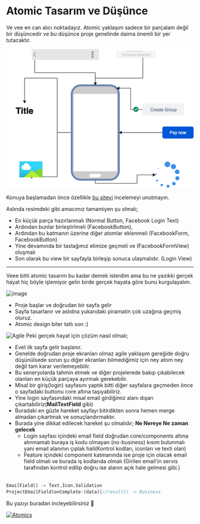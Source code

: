 # Atomic Tasarım ve Düşünce

Ve vee en can alıcı noktadayız. Atomic yaklaşım sadece bir parçalam değil bir düşüncedir ve bu düşünce proje genelinde daima önemli bir yer tutacaktır.

![Atomic Design](../../image/drawio/atomics.png)

Konuya başlamadan önce özellikle [bu siteyi](https://bradfrost.com/blog/post/atomic-web-design/) incelemeyi unutmayın.

Aslında resimdeki gibi amacımız tamamiyen şu olmalı;

- En küçük parça hazırlanmalı (Normal Button, Facebook Login Text)
- Ardından bunlar birleştirlmeli (FacebookButton),
- Ardından bu katmanın üzerine diğer atomlar eklenmeli (FacebookForm, FacebookButton)
- Yine devamında bir taslağımız elimize geçmeli ve (FacebookFormView) oluşmalı
- Son olarak bu view bir sayfayla birleşip sonuca ulaşmalıdır. (Login View)

---

Veee bitti atomic tasarım bu kadar demek isterdim ama bu ne yazıkki gerçek hayat hiç böyle işlemiyor gelin birde gerçek hayata göre bunu kurgulayalım.

![image](https://media.giphy.com/media/yzC9QWcomU2m4/giphy.gif)

- Proje başlar ve doğrudan bir sayfa gelir
- Sayfa tasarlanır ve aslıdna yukarıdaki piramatin çok uzağına geçmiş oluruz.
- Atomic design biter tatlı son :)

![Agile](https://pbs.twimg.com/media/CZo8y7WUsAA3EY9.png)
Peki gerçek hayat için çözüm nasıl olmalı;

- Evet ilk sayfa gelir başlanır.
- Genelde doğrudan proje ekranları olmaz agile yaklaşım gereğide doğru düşünülsede sorun şu diğer ekranları bilmediğimiz için ney atom ney değil tam karar verilemeyebilir.
- Bu seneryolarda tahmin etmek ve diğer projelerede bakıp çıkabilecek olanları en küçük parçaya ayırmak gerekebilir.
- Misal bir giriş(login) sayfasını yaptık bitti diğer sayfalara geçmeden önce o sayfadaki buttonu core altına taşıyabiliriz.
- Yine login sayfasındaki misal email girdiğimiz alanı dışarı çıkartabiliriz(**MailTextField** gibi)
- Buradaki en güzle hareket sayfayı bitirdikten sonra hemen merge almadan çıkartmak ve sonuçlandırmaktır.
- Burada yine dikkat edilecek hareket şu olmalıdır; **Ne Nereye Ne zaman gelecek**
  - Login sayfası içindeki email field doğrudan core/components altına alınmamalı buraya iş kodu olmayan (no-business) kısım bulunmalı yani email alanının çıplak hali(Kontrol kodları, iconları ve texti olan)
  - Feature içindeki component katmanında ise proje için olacak email field olmalı ve burada iş kodlarıda olmalı (Girilen email'in servis tarafından kontrol edilip doğru ise alanın açık hale gelmesi gibi.)

```dart

EmailField() -> Text,Icon,Validation
ProjectEmailField(onComplete:(data){//result}) -> Business
```

Bu yazıyı buradan incleyebilirsiniz 🥳

[![Atomics](https://img.youtube.com/vi/teyr-2tl1Wo/0.jpg)](https://www.youtube.com/watch?v=teyr-2tl1Wo)
